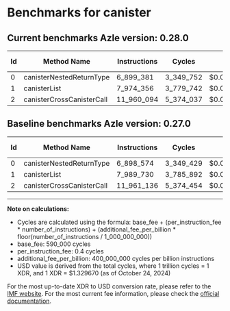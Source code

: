 # Benchmarks for canister

## Current benchmarks Azle version: 0.28.0

| Id  | Method Name               | Instructions | Cycles    | USD           | USD/Million Calls | Change                             |
| --- | ------------------------- | ------------ | --------- | ------------- | ----------------- | ---------------------------------- |
| 0   | canisterNestedReturnType  | 6_899_381    | 3_349_752 | $0.0000044541 | $4.45             | <font color="red">+807</font>      |
| 1   | canisterList              | 7_974_356    | 3_779_742 | $0.0000050258 | $5.02             | <font color="green">-15_374</font> |
| 2   | canisterCrossCanisterCall | 11_960_094   | 5_374_037 | $0.0000071457 | $7.14             | <font color="green">-1_042</font>  |

## Baseline benchmarks Azle version: 0.27.0

| Id  | Method Name               | Instructions | Cycles    | USD           | USD/Million Calls |
| --- | ------------------------- | ------------ | --------- | ------------- | ----------------- |
| 0   | canisterNestedReturnType  | 6_898_574    | 3_349_429 | $0.0000044536 | $4.45             |
| 1   | canisterList              | 7_989_730    | 3_785_892 | $0.0000050340 | $5.03             |
| 2   | canisterCrossCanisterCall | 11_961_136   | 5_374_454 | $0.0000071463 | $7.14             |

---

**Note on calculations:**

- Cycles are calculated using the formula: base_fee + (per_instruction_fee \* number_of_instructions) + (additional_fee_per_billion \* floor(number_of_instructions / 1_000_000_000))
- base_fee: 590_000 cycles
- per_instruction_fee: 0.4 cycles
- additional_fee_per_billion: 400_000_000 cycles per billion instructions
- USD value is derived from the total cycles, where 1 trillion cycles = 1 XDR, and 1 XDR = $1.329670 (as of October 24, 2024)

For the most up-to-date XDR to USD conversion rate, please refer to the [IMF website](https://www.imf.org/external/np/fin/data/rms_sdrv.aspx).
For the most current fee information, please check the [official documentation](https://internetcomputer.org/docs/current/developer-docs/gas-cost#execution).
